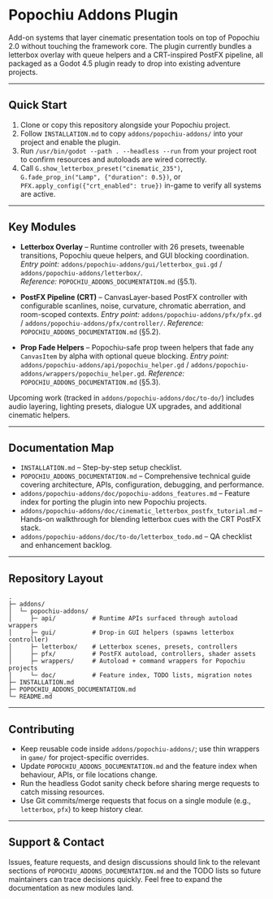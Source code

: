 # Popochiu Addons Plugin

Add-on systems that layer cinematic presentation tools on top of Popochiu 2.0 without touching the framework core. The plugin currently bundles a letterbox overlay with queue helpers and a CRT-inspired PostFX pipeline, all packaged as a Godot 4.5 plugin ready to drop into existing adventure projects.

---

## Quick Start
1. Clone or copy this repository alongside your Popochiu project.
2. Follow `INSTALLATION.md` to copy `addons/popochiu-addons/` into your project and enable the plugin.
3. Run `/usr/bin/godot --path . --headless --run` from your project root to confirm resources and autoloads are wired correctly.
4. Call `G.show_letterbox_preset("cinematic_235")`, `G.fade_prop_in("Lamp", {"duration": 0.5})`, or `PFX.apply_config({"crt_enabled": true})` in-game to verify all systems are active.

---

## Key Modules
- **Letterbox Overlay** – Runtime controller with 26 presets, tweenable transitions, Popochiu queue helpers, and GUI blocking coordination.  
  *Entry point:* `addons/popochiu-addons/gui/letterbox_gui.gd` / `addons/popochiu-addons/letterbox/`.  
  *Reference:* `POPOCHIU_ADDONS_DOCUMENTATION.md` (§5.1).

- **PostFX Pipeline (CRT)** – CanvasLayer-based PostFX controller with configurable scanlines, noise, curvature, chromatic aberration, and room-scoped contexts.
  *Entry point:* `addons/popochiu-addons/pfx/pfx.gd` / `addons/popochiu-addons/pfx/controller/`.
  *Reference:* `POPOCHIU_ADDONS_DOCUMENTATION.md` (§5.2).

- **Prop Fade Helpers** – Popochiu-safe prop tween helpers that fade any `CanvasItem` by alpha with optional queue blocking.
  *Entry point:* `addons/popochiu-addons/api/popochiu_helper.gd` / `addons/popochiu-addons/wrappers/popochiu_helper.gd`.
  *Reference:* `POPOCHIU_ADDONS_DOCUMENTATION.md` (§5.3).

Upcoming work (tracked in `addons/popochiu-addons/doc/to-do/`) includes audio layering, lighting presets, dialogue UX upgrades, and additional cinematic helpers.

---

## Documentation Map
- `INSTALLATION.md` – Step-by-step setup checklist.
- `POPOCHIU_ADDONS_DOCUMENTATION.md` – Comprehensive technical guide covering architecture, APIs, configuration, debugging, and performance.
- `addons/popochiu-addons/doc/popochiu-addons_features.md` – Feature index for porting the plugin into new Popochiu projects.
- `addons/popochiu-addons/doc/cinematic_letterbox_postfx_tutorial.md` – Hands-on walkthrough for blending letterbox cues with the CRT PostFX stack.
- `addons/popochiu-addons/doc/to-do/letterbox_todo.md` – QA checklist and enhancement backlog.

---

## Repository Layout
```text
.
├─ addons/
│  └─ popochiu-addons/
│     ├─ api/          # Runtime APIs surfaced through autoload wrappers
│     ├─ gui/          # Drop-in GUI helpers (spawns letterbox controller)
│     ├─ letterbox/    # Letterbox scenes, presets, controllers
│     ├─ pfx/          # PostFX autoload, controllers, shader assets
│     ├─ wrappers/     # Autoload + command wrappers for Popochiu projects
│     └─ doc/          # Feature index, TODO lists, migration notes
├─ INSTALLATION.md
├─ POPOCHIU_ADDONS_DOCUMENTATION.md
└─ README.md
```

---

## Contributing
- Keep reusable code inside `addons/popochiu-addons/`; use thin wrappers in `game/` for project-specific overrides.
- Update `POPOCHIU_ADDONS_DOCUMENTATION.md` and the feature index when behaviour, APIs, or file locations change.
- Run the headless Godot sanity check before sharing merge requests to catch missing resources.
- Use Git commits/merge requests that focus on a single module (e.g., `letterbox`, `pfx`) to keep history clear.

---

## Support & Contact
Issues, feature requests, and design discussions should link to the relevant sections of `POPOCHIU_ADDONS_DOCUMENTATION.md` and the TODO lists so future maintainers can trace decisions quickly. Feel free to expand the documentation as new modules land.
